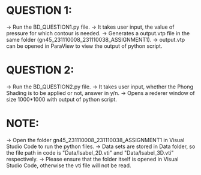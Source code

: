 # QUESTION 1:

-> Run the BD_QUESTION1.py file.
-> It takes user input, the value of pressure for which contour is needed.
-> Generates a output.vtp file in the same folder (gn45_231110008_231110038_ASSIGNMENT1).
-> output.vtp can be opened in ParaView to view the output of python script.

# QUESTION 2:

-> Run the BD_QUESTION2.py file.
-> It takes user input, whether the Phong Shading is to be applied or not, answer in y/n.
-> Opens a rederer window of size 1000*1000 with output of python script.

# NOTE:

-> Open the folder gn45_231110008_231110038_ASSIGNMENT1 in Visual Studio Code to run the python files.
-> Data sets are stored in Data folder, so the file path in code is "Data/Isabel_2D.vti" and "Data/Isabel_3D.vti" respectively.
-> Please ensure that the folder itself is opened in Visual Studio Code, otherwise the vti file will not be read. 